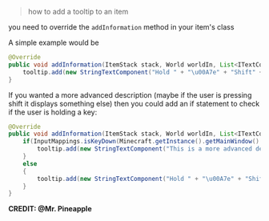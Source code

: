 > how to add a tooltip to an item 

you need to override the `addInformation` method in your item's class

A simple example would be 
```java
@Override
public void addInformation(ItemStack stack, World worldIn, List<ITextComponent> tooltip, ITooltipFlag flagIn){
    tooltip.add(new StringTextComponent("Hold " + "\u00A7e" + "Shift" + "\u00A77" + " for More Information")); //"\u00A7e" is a color code
}
```

If you wanted a more advanced description (maybe if the user is pressing shift it displays something else) then you could add an if statement to check if the user is holding a key:
```java
@Override
public void addInformation(ItemStack stack, World worldIn, List<ITextComponent> tooltip, ITooltipFlag flagIn){
    if(InputMappings.isKeyDown(Minecraft.getInstance().getMainWindow().getHandle(), GLFW.GLFW_KEY_LEFT_SHIFT)) {
        tooltip.add(new StringTextComponent("This is a more advanced description"));
    }
    else
    {
        tooltip.add(new StringTextComponent("Hold " + "\u00A7e" + "Shift" + "\u00A77" + " for More Information")); //"\u00A7e" is a color code
    }
}
```

**CREDIT: @Mr. Pineapple**